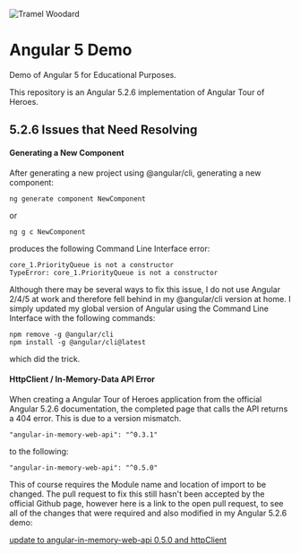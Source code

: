 ![Tramel Woodard](http://tramelwoodard.com/images/global/tlw_icon.png "Tramel Woodard")
# Angular 5 Demo
Demo of Angular 5 for Educational Purposes.

This repository is an Angular 5.2.6 implementation of Angular Tour of Heroes.

## 5.2.6 Issues that Need Resolving

#### Generating a New Component
After generating a new project using @angular/cli, generating a new component:

```
ng generate component NewComponent
```

or

```
ng g c NewComponent
```

produces the following Command Line Interface error:

```
core_1.PriorityQueue is not a constructor
TypeError: core_1.PriorityQueue is not a constructor
```

Although there may be several ways to fix this issue, I do not use Angular 2/4/5 at work and therefore fell behind in my @angular/cli version at home. I simply updated my global version of Angular using the Command Line Interface with the following commands:

```
npm remove -g @angular/cli
npm install -g @angular/cli@latest
```

which did the trick.

#### HttpClient / In-Memory-Data API Error
When creating a Angular Tour of Heroes application from the official Angular 5.2.6 documentation, the completed page that calls the API returns a 404 error. This is due to a version mismatch. 

```
"angular-in-memory-web-api": "^0.3.1"
```

to the following:

```
"angular-in-memory-web-api": "^0.5.0"
```

This of course requires the Module name and location of import to be changed. The pull request to fix this still hasn't been accepted by the official Github page, however here is a link to the open pull request, to see all of the changes that were required and also modified in my Angular 5.2.6 demo:

[update to angular-in-memory-web-api 0.5.0 and httpClient](https://github.com/johnpapa/angular-tour-of-heroes/pull/135/files)

